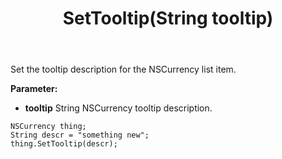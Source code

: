 ﻿---
uid: crmscript_ref_NSCurrency_SetTooltip
title: SetTooltip(String tooltip)
intellisense: NSCurrency.SetTooltip
keywords: NSCurrency, SetTooltip
so.topic: reference
---

Set the tooltip description for the NSCurrency list item.

**Parameter:** 
 - **tooltip** String NSCurrency tooltip description.

```crmscript
NSCurrency thing;
String descr = "something new";
thing.SetTooltip(descr);
```

